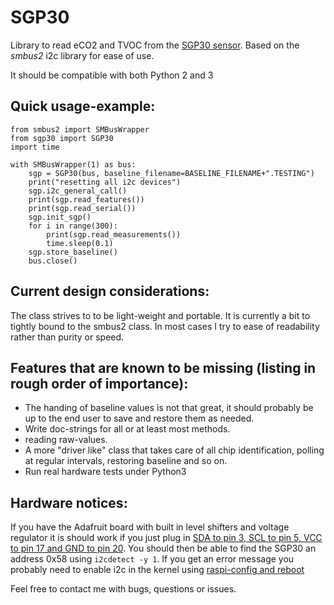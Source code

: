 SGP30
=========

Library to read eCO2 and TVOC from the [SGP30 sensor](https://cdn-learn.adafruit.com/assets/assets/000/050/058/original/Sensirion_Gas_Sensors_SGP30_Datasheet_EN.pdf). Based on the _smbus2_ i2c library for ease of use.

It should be compatible with both Python 2 and 3

Quick usage-example:
--------------------

    from smbus2 import SMBusWrapper
    from sgp30 import SGP30
    import time
    
    with SMBusWrapper(1) as bus:
        sgp = SGP30(bus, baseline_filename=BASELINE_FILENAME+".TESTING")
        print("resetting all i2c devices")
        sgp.i2c_general_call()
        print(sgp.read_features())
        print(sgp.read_serial())
        sgp.init_sgp()
        for i in range(300):
			print(sgp.read_measurements())
			time.sleep(0.1)
		sgp.store_baseline()
        bus.close()

Current design considerations:
------------------------------
The class strives to to be light-weight and portable. It is currently a bit to tightly bound to the smbus2 class. In most cases I try to ease of readability rather than purity or speed.

Features that are known to be missing (listing in rough order of importance):
-----------------------------------------------------------------------------
* The handing of baseline values is not that great, it should probably be up to the end user to save and restore them as needed.
* Write doc-strings for all or at least most methods.
* reading raw-values.
* A more "driver like" class that takes care of all chip identification, polling at regular intervals, restoring baseline and so on.
* Run real hardware tests under Python3

Hardware notices:
-----------------
If you have the Adafruit board with built in level shifters and voltage regulator it is should work if you just plug in [SDA to pin 3, SCL to pin 5, VCC to pin 17 and GND to pin 20](https://pinout.xyz/pinout/i2c). You should then be able to find the SGP30 an address 0x58 using `i2cdetect -y 1`. If you get an error message  you probably need to enable i2c in the kernel using  [raspi-config and reboot](https://learn.sparkfun.com/tutorials/raspberry-pi-spi-and-i2c-tutorial>)


Feel free to contact me with bugs, questions or issues.

